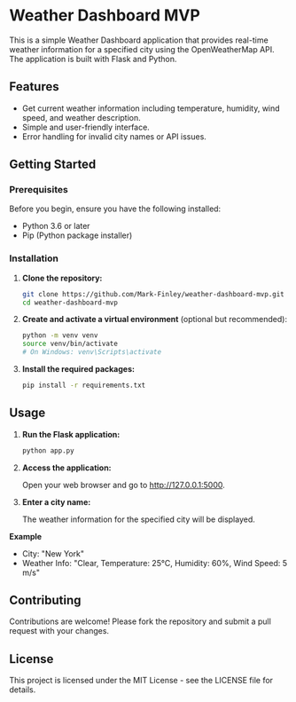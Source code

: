 # Weather Dashboard MVP

This is a simple Weather Dashboard application that provides real-time weather information for a specified city using the OpenWeatherMap API. The application is built with Flask and Python.

## Features

- Get current weather information including temperature, humidity, wind speed, and weather description.
- Simple and user-friendly interface.
- Error handling for invalid city names or API issues.

## Getting Started

### Prerequisites

Before you begin, ensure you have the following installed:

- Python 3.6 or later
- Pip (Python package installer)

### Installation

1. **Clone the repository:**

   ```bash
   git clone https://github.com/Mark-Finley/weather-dashboard-mvp.git
   cd weather-dashboard-mvp
   ```
2. **Create and activate a virtual environment** (optional but recommended):

    ```bash
    python -m venv venv
    source venv/bin/activate  
    # On Windows: venv\Scripts\activate
    ```
3. **Install the required packages:**
    ```bash
    pip install -r requirements.txt
    ```

## Usage
1. **Run the Flask application:**
    ```bash
    python app.py
    ```
2. **Access the application:**

    Open your web browser and go to http://127.0.0.1:5000.

3. **Enter a city name:**

    The weather information for the specified city will be displayed.

**Example**

- City: "New York"
- Weather Info: "Clear, Temperature: 25°C, Humidity: 60%, Wind Speed: 5 m/s"

## Contributing
Contributions are welcome! Please fork the repository and submit a pull request with your changes.

## License
This project is licensed under the MIT License - see the LICENSE file for details.